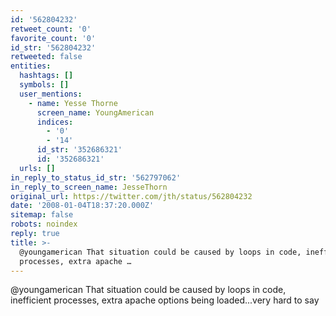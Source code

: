 ```yaml
---
id: '562804232'
retweet_count: '0'
favorite_count: '0'
id_str: '562804232'
retweeted: false
entities:
  hashtags: []
  symbols: []
  user_mentions:
    - name: Yesse Thorne
      screen_name: YoungAmerican
      indices:
        - '0'
        - '14'
      id_str: '352686321'
      id: '352686321'
  urls: []
in_reply_to_status_id_str: '562797062'
in_reply_to_screen_name: JesseThorn
original_url: https://twitter.com/jth/status/562804232
date: '2008-01-04T18:37:20.000Z'
sitemap: false
robots: noindex
reply: true
title: >-
  @youngamerican That situation could be caused by loops in code, inefficient
  processes, extra apache …
---
```


@youngamerican That situation could be caused by loops in code, inefficient processes, extra apache options being loaded...very hard to say